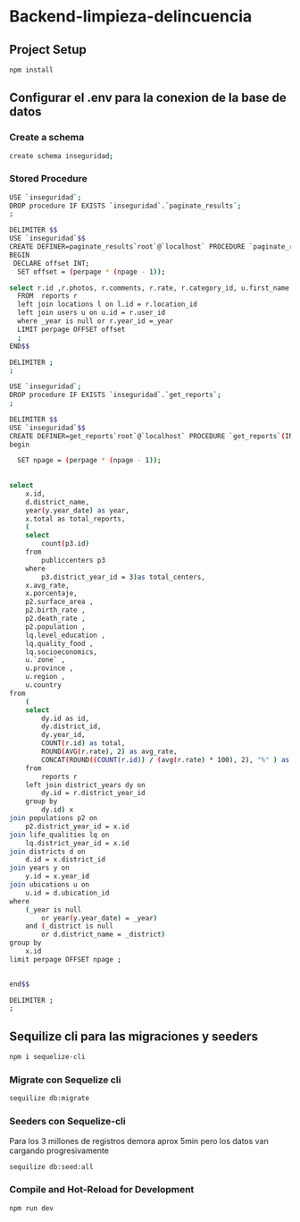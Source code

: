 # Backend-limpieza-delincuencia


## Project Setup

```sh
npm install
```
## Configurar el .env para la conexion de la base de datos

### Create a schema

```sh
create schema inseguridad;
```
### Stored Procedure

```sh
USE `inseguridad`;
DROP procedure IF EXISTS `inseguridad`.`paginate_results`;
;

DELIMITER $$
USE `inseguridad`$$
CREATE DEFINER=paginate_results`root`@`localhost` PROCEDURE `paginate_results`(IN npage INT, IN perpage INT, IN _year int)
BEGIN
 DECLARE offset INT;
  SET offset = (perpage * (npage - 1));

select r.id ,r.photos, r.comments, r.rate, r.category_id, u.first_name , u.last_name, r.location_id, r.district_id, r.year_id
  FROM  reports r 
  left join locations l on l.id = r.location_id
  left join users u on u.id = r.user_id 
  where _year is null or r.year_id =_year
  LIMIT perpage OFFSET offset
  ;
END$$

DELIMITER ;
;

```
```sh
USE `inseguridad`;
DROP procedure IF EXISTS `inseguridad`.`get_reports`;
;

DELIMITER $$
USE `inseguridad`$$
CREATE DEFINER=get_reports`root`@`localhost` PROCEDURE `get_reports`(IN npage INT, IN perpage INT, IN _year int, in _district varchar(50))
begin

  SET npage = (perpage * (npage - 1));
 
     
select
	x.id,
	d.district_name,
	year(y.year_date) as year,
	x.total as total_reports, 
	(
	select
		count(p3.id)
	from
		publiccenters p3
	where
		p3.district_year_id = 3)as total_centers, 
	x.avg_rate,
	x.porcentaje,
	p2.surface_area ,
	p2.birth_rate ,
	p2.death_rate ,
	p2.population ,
	lq.level_education , 
	lq.quality_food ,
	lq.socioeconomics,
	u.`zone` ,
	u.province ,
	u.region ,
	u.country
from
	(
	select
		dy.id as id, 
		dy.district_id,
		dy.year_id,
		COUNT(r.id) as total,
		ROUND(AVG(r.rate), 2) as avg_rate,
		CONCAT(ROUND((COUNT(r.id)) / (avg(r.rate) * 100), 2), "%" ) as porcentaje
	from
		reports r
	left join district_years dy on
		dy.id = r.district_year_id
	group by
		dy.id) x
join populations p2 on
	p2.district_year_id = x.id
join life_qualities lq on
	lq.district_year_id = x.id
join districts d on
	d.id = x.district_id
join years y on
	y.id = x.year_id
join ubications u on
	u.id = d.ubication_id
where
	(_year is null
		or year(y.year_date) = _year)
	and (_district is null
		or d.district_name = _district)
group by
	x.id
limit perpage OFFSET npage ;

	
end$$

DELIMITER ;
;

```
## Sequilize cli para las migraciones y seeders
```sh
npm i sequelize-cli
```

### Migrate con Sequelize cli
```sh
sequilize db:migrate
```
### Seeders con Sequelize-cli 
Para los 3 millones de registros demora aprox 5min pero los datos van cargando progresivamente  
```sh
sequilize db:seed:all
```
### Compile and Hot-Reload for Development
```sh
npm run dev
```

